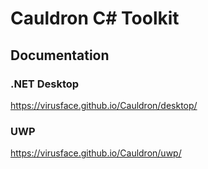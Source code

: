 # Cauldron C# Toolkit
## Documentation
### .NET Desktop
https://virusface.github.io/Cauldron/desktop/
### UWP
https://virusface.github.io/Cauldron/uwp/
